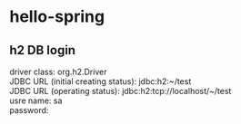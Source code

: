 # hello-spring
## h2 DB login
driver class: org.h2.Driver<br/>
JDBC URL (initial creating status): jdbc:h2:~/test<br/>
JDBC URL (operating status): jdbc:h2:tcp://localhost/~/test<br/>
usre name: sa<br/>
password:<br/>
